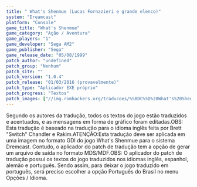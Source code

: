 ```yaml
---
title: " What's Shenmue (Lucas Fornazieri e grande elenco)"
system: "Dreamcast"
platform: "Console"
game_title: "What's Shenmue"
game_category: "Ação / Aventura"
game_players: "1"
game_developer: "Sega AM2"
game_publisher: "Sega"
game_release_date: "05/08/1999"
patch_author: "undefined"
patch_group: "Nenhum"
patch_site: ""
patch_version: "1.0.4"
patch_release: "01/03/2016 (provavelmente)"
patch_type: "Aplicador EXE próprio"
patch_progress: "Textos"
patch_images: ["//img.romhackers.org/traducoes/%5BDC%5D%20What's%20Shenmue%20-%20Lucas%20Fornazieri%20e%20grande%20elenco%20-%201.jpg","//img.romhackers.org/traducoes/%5BDC%5D%20What's%20Shenmue%20-%20Lucas%20Fornazieri%20e%20grande%20elenco%20-%202.jpg","//img.romhackers.org/traducoes/%5BDC%5D%20What's%20Shenmue%20-%20Lucas%20Fornazieri%20e%20grande%20elenco%20-%203.jpg"]
---
```

Segundo os autores da tradução, todos os textos do jogo estão traduzidos e acentuados, e as mensagens em forma de gráfico foram editadas.OBS: Esta tradução é baseado na tradução para o idioma inglês feita por Brett "Switch" Chandler e Rakim.ATENÇÃO:Esta tradução deve ser aplicada em uma imagem no formato GDI do jogo What's Shenmue para o sistema Dremcast. Contudo, o aplicador do patch de tradução tem a opção de gerar um arquivo de saída no formato MDS/MDF.OBS: O aplicador do patch de tradução possui os textos do jogo traduzidos nos idiomas inglês, espanhol, alemão e português. Sendo assim, para deixar o jogo traduzido em português, será preciso escolher a opção Português do Brasil no menu Opções / Idioma.